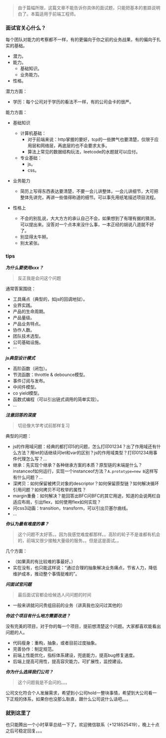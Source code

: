 > 由于篇幅所限，这篇文章不能告诉你具体的面试题，只能把基本的套路说明白了。本篇适用于前端工程师。

### 面试官关心什么？

每个团队对能力的考察都不一样，有的更偏向于你之前的业务战果，有的偏向于扎实的基础。

- 潜力。
- 能力。
    - 基础知识。
    - 业务能力。
- 性格。

潜力方面：

- 学历：每个公司对于学历的看法不一样，有的公司会卡的很严。

能力方面：

- 基础知识
  - 计算机基础：
    - 对于前端来说：http掌握的要好，tcp的一些脾气也要清楚，仅限于应用层和网络层，再底层的也不会要求太多。
    - 算法上常见的数据结构玩法，leetcode的水题就可以应付。
  - 专业基础：
    - js。
    - css。
      
- 业务能力
  - 简历上写得东西表达要清楚，不要一会儿讲整体，一会儿讲细节，大可把整体先讲完，再讲一些值得称道的细节。可以事先用纸笔描述项目流程。
 
- 性格上
  - 不会的别乱说，大大方方的承认自己不会，如果想到了有理有据的猜测，可以提出来。没答对一个点本来没什么事，一本正经的胡说八道就不好了。
  - 别显得太牛掰。
  - 别太紧张。
  

### tips

***为什么要使用xxx？***

> 反正我是会问这个问题

通常答案围绕：

- 工具痛点（典型的，如js的回调地狱）。
- 业界实践。
- 产品的生命周期。
- 产品量级。
- 产品业务特点。
- 协作人数。
- 团队技术选型。
- 公司基础设施。
- ···

***js典型设计模式***

- 高阶函数（闭包）。
- 节流函数：throttle & debounce模型。
- 事件订阅与发布。
- 中间件模型。
- co yield模型。
- 函数式编程（可以引出链式调用的简单实现）。
- ...

***注意回答的深度***

> 切忌像大学考试前那样复习

典型的问题：

- js的作用域问题：经典的都打印5的问题，怎么打印01234？出了作用域还有什么方法？用let的话继续问let和var的区别？js的作用域类型？打印01234用事件代理怎么写？...
- 继承：先实现个继承？各种继承方案的本质？原型链的末端是什么？instanceof如何运行，实现一个instanceof方法？`A.prototype=new B`这样写有什么问题？...
- 深拷贝：如何保留被拷贝对象的descriptor？如何保留原型链？如何解决循环引用问题？如何拷贝不可枚举的属性？
- margin重叠：如何解决？能回答出BFC问BFC的其它用途，知道的会说两栏自适应布局，引出flex，如何使用flex如何实现？
- 问css3动画：transition，transform，可以引出贝塞尔曲线。
- ...

***你认为最有难度的事？***

> 这个问题不太好答。。因为我感觉难度都那样。。高阶的轮子不是谁都有机会的，前端又很少接触大量级的服务。。但是这是面试。。

几个方面：

- （如果真的有比较难的事最好。）
- 实在没有，也只能这样说：“通过合理的抽象解决业务痛点，节省人力，降低维护成本，推动整个事情挺难的”。

***问面试官问题***

> 最后面试官都会给候选人问问题的时间

- 一般来讲就问问贵组目前的业务（讲真我也没问过其他的）

***你这个项目有什么地方需要改进？***

没有完美的项目，对于你的每一个项目，提前想清楚这个问题。大家都喜欢能看出问题的人。

- 代码瘦身：重构，抽象，或者目前过度抽象。
- 完善协作：制定规范。
- 前端上性能优化，指标体系建设，兜底能力，提高bug修复速度。
- 后端上提高可用性，提高容灾能力，可扩展性，监控建设。

***你为什么选择我们公司？***

> 这个问题我是不会问的。。。

公司文化符合个人发展需求，希望到小公司hold一整块事情，希望到大公司看一下正规的体系，如果你也没那么耿直，跟什么公司说什么话吧。。。

### 就到这里了

也只能腾出一个小时草草总结一下了。欢迎微信联系（+1218525419），晚上十点之后可稳定回复。。。
